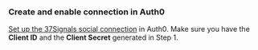 ### Create and enable connection in Auth0
[Set up the 37Signals social connection](https://auth0.com/docs/dashboard/guides/connections/set-up-connections-social) in Auth0. Make sure you have the **Client ID** and the **Client Secret** generated in Step 1.
